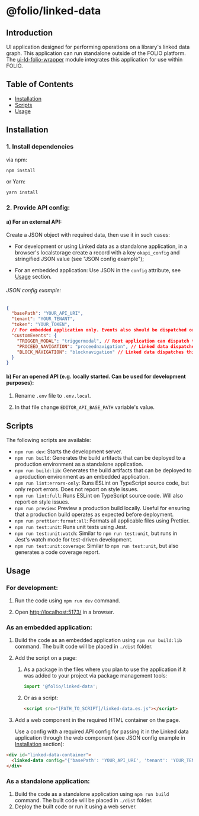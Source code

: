 # @folio/linked-data

## Introduction
UI application designed for performing operations on a library's linked data graph. This application can run standalone outside of the FOLIO platform. The [ui-ld-folio-wrapper](https://github.com/folio-org/ui-ld-folio-wrapper) module integrates this application for use within FOLIO.

## Table of Contents

- [Installation](#installation)
- [Scripts](#scripts)
- [Usage](#usage)

## Installation

### 1. Install dependencies

via npm:

```bash
npm install
```

or Yarn:

```bash
yarn install
```

### 2. Provide API config:

#### a) For an external API:

Create a JSON object with required data, then use it in such cases:

- For development or using Linked data as a standalone application, in a browser's localstorage create a record with a key `okapi_config` and stringified JSON value (see "JSON config example");

- For an embedded application:
  Use JSON in the `config` attribute, see [Usage](#usage) section.

###### JSON config example:

```json
{
  "basePath": "YOUR_API_URI",
  "tenant": "YOUR_TENANT",
  "token": "YOUR_TOKEN",
  // For embedded application only. Events also should be dispatched or listened in the root application.
  "customEvents": {
    "TRIGGER_MODAL": "triggermodal", // Root application can dispatch this event to open a prompt in Linked data which will inform a user about unsaved changes before leaving an Edit or Create page.
    "PROCEED_NAVIGATION": "proceednavigation", // Linked data dispatches this event when a user clicks in the prompt "Save and continue" button or closes the prompt.
    "BLOCK_NAVIGATION": "blocknavigation" // Linked data dispatches this event when user makes changes in a work form ("Create" or "Edit" page).
  }
}
```

#### b) For an opened API (e.g. locally started. Can be used for development purposes):

1. Rename `.env` file to `.env.local`.

2. In that file change `EDITOR_API_BASE_PATH` variable's value.

## Scripts

The following scripts are available:

- `npm run dev`: Starts the development server.
- `npm run build`: Generates the build artifacts that can be deployed to a production environment as a standalone application.
- `npm run build:lib`: Generates the build artifacts that can be deployed to a production environment as an embedded application.
- `npm run lint:errors-only`: Runs ESLint on TypeScript source code, but only report errors. Does not report on style issues.
- `npm run lint:full`: Runs ESLint on TypeScript source code. Will also report on style issues.
- `npm run preview`: Preview a production build locally. Useful for ensuring that a production build operates as expected before deployment.
- `npm run prettier:format:all`: Formats all applicable files using Prettier.
- `npm run test:unit`: Runs unit tests using Jest.
- `npm run test:unit:watch`: Similar to `npm run test:unit`, but runs in Jest's watch mode for test-driven development.
- `npm run test:unit:coverage`: Similar to `npm run test:unit`, but also generates a code coverage report.

## Usage

### For development:

1. Run the code using `npm run dev` command.

2. Open [http://localhost:5173/](http://localhost:5173/) in a browser.

### As an embedded application:

1. Build the code as an embedded application using `npm run build:lib` command. The built code will be placed in `./dist` folder.
2. Add the script on a page:

    1. As a package in the files where you plan to use the application if it was added to your project via package management tools:
        ```js
        import '@folio/linked-data';
        ```
    2. Or as a script: 
        ```html
        <script src="[PATH_TO_SCRIPT]/linked-data.es.js"></script>
        ```


3. Add a web component in the required HTML container on the page.

   Use a config with a required API config for passing it in the Linked data application through the web component (see JSON config example in [Installation](#installation) section):

```html
<div id="linked-data-container">
  <linked-data config="{'basePath': 'YOUR_API_URI', 'tenant': 'YOUR_TENANT', ...}"></linked-data>
</div>
```

### As a standalone application:

1. Build the code as a standalone application using `npm run build` command. The built code will be placed in `./dist` folder.
2. Deploy the built code or run it using a web server.
